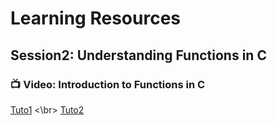 # Learning Resources 

## Session2: Understanding Functions in C

### 📺 Video: Introduction to Functions in C
[Tuto1](https://www.youtube.com/watch?v=3lqgdqoY83o) <\br>
[Tuto2](https://www.youtube.com/watch?v=NGQoKF2Ggt8)

